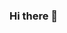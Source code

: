 ### Hi there 👋

<!--
**triplettpatrick/triplettpatrick** is a ✨ _special_ ✨ repository because its `README.md` (this file) appears on your GitHub profile.

Here are some ideas to get you started:



# 💫 About Me:
I'm a Front-End Developer with a passion for leveraging my skills and expertise to develop intuitive design layouts for web users.<br>Shoot me an email or add me on LinkedIn :)

- 🔭 I'm a Front-End Developer with a passion for leveraging my skills and expertise to develop intuitive design layouts for web users. <br> Shoot me an email or add       me on Linkedin! :)
- 🌱 I'm currently learning CSS preprocessors like SASS/LESS and continuing to develop my foundational knowledge of React.js.
- 👯 "I'm looking to collaborate with other developers on front-end development projects. Whether you're an experienced developer or just starting out, I'm open to         working with anyone who is passionate about building responsive and intuitive user interfaces. 
- 🤔 I'm always looking for help and feedback on my code, so feel free to reach out if you have any suggestions or improvements. Additionally, I'm currently looking        for help with learning new front-end development technologies and frameworks. If you have experience with React, Vue.js, or Angular, and are willing to share          your knowledge, I'd be grateful for any guidance you can offer. Let's learn and grow together!"
- 💬 Ask me about front-end development, HTML, CSS, JavaScript, responsive design, web accessibility, and user experience. I'm happy to share my knowledge and help        others learn more about these topics
- 📫 How to reach me: You can reach me with my LinkedIn (https://www.linkedin.com/in/patrick-triplett-jr/) or on my instagram (@rca2everything)
- 😄 Pronouns: He/him/his
- ⚡ Fun fact: I speak French and have lived in Dakar, Senegal, and Paris, France for one year in total!


## 🌐 Socials:
[![Instagram](https://img.shields.io/badge/Instagram-%23E4405F.svg?logo=Instagram&logoColor=white)](https://instagram.com/rca2everything) [![LinkedIn](https://img.shields.io/badge/LinkedIn-%230077B5.svg?logo=linkedin&logoColor=white)](https://linkedin.com/in/https://www.linkedin.com/in/patrick-triplett-jr/) 

# 💻 Tech Stack:
![CSS3](https://img.shields.io/badge/css3-%231572B6.svg?style=for-the-badge&logo=css3&logoColor=white) ![JavaScript](https://img.shields.io/badge/javascript-%23323330.svg?style=for-the-badge&logo=javascript&logoColor=%23F7DF1E) ![Python](https://img.shields.io/badge/python-3670A0?style=for-the-badge&logo=python&logoColor=ffdd54) ![React](https://img.shields.io/badge/react-%2320232a.svg?style=for-the-badge&logo=react&logoColor=%2361DAFB) ![Bootstrap](https://img.shields.io/badge/bootstrap-%23563D7C.svg?style=for-the-badge&logo=bootstrap&logoColor=white) ![SASS](https://img.shields.io/badge/SASS-hotpink.svg?style=for-the-badge&logo=SASS&logoColor=white) ![NPM](https://img.shields.io/badge/NPM-%23000000.svg?style=for-the-badge&logo=npm&logoColor=white) 	![Figma](https://img.shields.io/badge/figma-%23F24E1E.svg?style=for-the-badge&logo=figma&logoColor=white)
# 📊 GitHub Stats:
![](https://github-readme-stats.vercel.app/api?username=triplettpatrick&theme=dark&hide_border=false&include_all_commits=false&count_private=false)<br/>
![](https://github-readme-streak-stats.herokuapp.com/?user=triplettpatrick&theme=dark&hide_border=false)<br/>
![](https://github-readme-stats.vercel.app/api/top-langs/?username=triplettpatrick&theme=dark&hide_border=false&include_all_commits=false&count_private=false&layout=compact)

### ✍️ Random Dev Quote
![](https://quotes-github-readme.vercel.app/api?type=horizontal&theme=radical)

### 😂 Random Dev Meme
<img src="https://rm.up.railway.app/" width="512px"/>

---
[![](https://visitcount.itsvg.in/api?id=triplettpatrick&icon=0&color=0)](https://visitcount.itsvg.in)

<!-- Proudly created with GPRM ( https://gprm.itsvg.in ) -->
